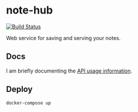 # note-hub
[![Build Status](https://travis-ci.org/beryll1um/note-hub.svg?branch=stable)](https://travis-ci.org/beryll1um/note-hub.svg?branch=stable)

Web service for saving and serving your notes.

## Docs
I am briefly documenting the [API usage information](https://github.com/beryll1um/note-hub/tree/master/docs/).

## Deploy
```bash
docker-compose up
```